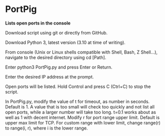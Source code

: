 # PortPig
**Lists open ports in the console**

Download script using git or directly from GitHub.

Download Python 3, latest version (3.10 at time of writing).

From console (Unix or Linux shells compatible with Shell, Bash, Z Shell...), navigate to the desired directory using cd [Path].

Enter python3 PortPig.py and press Enter or Return.

Enter the desired IP address at the prompt.

Open ports will be listed. Hold Control and press C (Ctrl+C) to stop the script.

In PortPig.py, modify the value of t for timeout, as number in seconds. Default is 1.
A value that is too small will check too quickly and not list all open ports, while a larger number will take too long.
t=0.1 works about as well as 1 with decent internet.
Modify r for port range upper limit. Default is upper max limit for TCP.
For custom range with lower limit, change range(r) to range(i, r), where i is the lower range.

